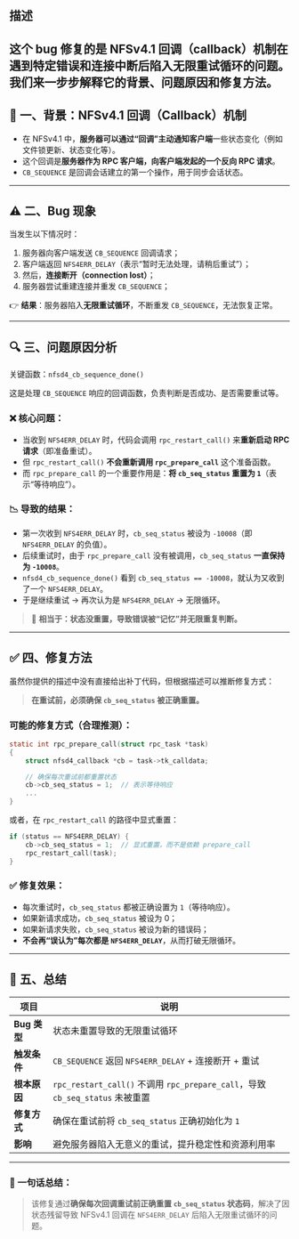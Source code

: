 ## 描述
这个 bug 修复的是 **NFSv4.1 回调（callback）机制在遇到特定错误和连接中断后陷入无限重试循环**的问题。我们来一步步解释它的背景、问题原因和修复方法。
---

## 🧩 一、背景：NFSv4.1 回调（Callback）机制

- 在 NFSv4.1 中，**服务器可以通过“回调”主动通知客户端**一些状态变化（例如文件锁更新、状态变化等）。
- 这个回调是**服务器作为 RPC 客户端，向客户端发起的一个反向 RPC 请求**。
- `CB_SEQUENCE` 是回调会话建立的第一个操作，用于同步会话状态。

---

## ⚠️ 二、Bug 现象

当发生以下情况时：
1. 服务器向客户端发送 `CB_SEQUENCE` 回调请求；
2. 客户端返回 `NFS4ERR_DELAY`（表示“暂时无法处理，请稍后重试”）；
3. 然后，**连接断开（connection lost）**；
4. 服务器尝试重建连接并重发 `CB_SEQUENCE`；

👉 **结果**：服务器陷入**无限重试循环**，不断重发 `CB_SEQUENCE`，无法恢复正常。

---

## 🔍 三、问题原因分析

关键函数：`nfsd4_cb_sequence_done()`

这是处理 `CB_SEQUENCE` 响应的回调函数，负责判断是否成功、是否需要重试等。

### ❌ 核心问题：

- 当收到 `NFS4ERR_DELAY` 时，代码会调用 `rpc_restart_call()` 来**重新启动 RPC 请求**（即准备重试）。
- 但 `rpc_restart_call()` **不会重新调用 `rpc_prepare_call`** 这个准备函数。
- 而 `rpc_prepare_call` 的一个重要作用是：**将 `cb_seq_status` 重置为 `1`**（表示“等待响应”）。

### 📉 导致的结果：

- 第一次收到 `NFS4ERR_DELAY` 时，`cb_seq_status` 被设为 `-10008`（即 `NFS4ERR_DELAY` 的负值）。
- 后续重试时，由于 `rpc_prepare_call` 没有被调用，`cb_seq_status` **一直保持为 `-10008`**。
- `nfsd4_cb_sequence_done()` 看到 `cb_seq_status == -10008`，就认为又收到了一个 `NFS4ERR_DELAY`。
- 于是继续重试 → 再次认为是 `NFS4ERR_DELAY` → 无限循环。

> 🔄 **相当于：状态没重置，导致错误被“记忆”并无限重复判断。**

---

## ✅ 四、修复方法

虽然你提供的描述中没有直接给出补丁代码，但根据描述可以推断修复方式：

> **在重试前，必须确保 `cb_seq_status` 被正确重置。**

### 可能的修复方式（合理推测）：

```c
static int rpc_prepare_call(struct rpc_task *task)
{
    struct nfsd4_callback *cb = task->tk_calldata;

    // 确保每次重试前都重置状态
    cb->cb_seq_status = 1;  // 表示等待响应
    ...
}
```

或者，在 `rpc_restart_call` 的路径中显式重置：

```c
if (status == NFS4ERR_DELAY) {
    cb->cb_seq_status = 1;  // 显式重置，而不是依赖 prepare_call
    rpc_restart_call(task);
}
```

### ✅ 修复效果：

- 每次重试时，`cb_seq_status` 都被正确设置为 `1`（等待响应）。
- 如果新请求成功，`cb_seq_status` 被设为 0；
- 如果新请求失败，`cb_seq_status` 被设为新的错误码；
- **不会再“误认为”每次都是 `NFS4ERR_DELAY`**，从而打破无限循环。

---

## 📌 五、总结

| 项目 | 说明 |
|------|------|
| **Bug 类型** | 状态未重置导致的无限重试循环 |
| **触发条件** | `CB_SEQUENCE` 返回 `NFS4ERR_DELAY` + 连接断开 + 重试 |
| **根本原因** | `rpc_restart_call()` 不调用 `rpc_prepare_call`，导致 `cb_seq_status` 未被重置 |
| **修复方式** | 确保在重试前将 `cb_seq_status` 正确初始化为 `1` |
| **影响** | 避免服务器陷入无意义的重试，提升稳定性和资源利用率 |

---

### 🎯 一句话总结：

> 该修复通过**确保每次回调重试前正确重置 `cb_seq_status` 状态码**，解决了因状态残留导致 NFSv4.1 回调在 `NFS4ERR_DELAY` 后陷入无限重试循环的问题。